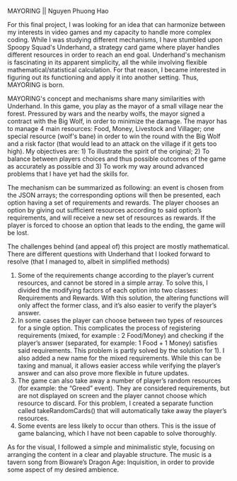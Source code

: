 MAYORING || Nguyen Phuong Hao

For this final project, I was looking for an idea that can harmonize between my interests in video games and my capacity to handle more complex coding. While I was studying different mechanisms, I have stumbled upon Spoopy Squad's Underhand, a strategy card game where player handles different resources in order to reach an end goal. Underhand's mechanism is fascinating in its apparent simplicity, all the while involving flexible mathematical/statistical calculation. For that reason, I became interested in figuring out its functioning and apply it into another setting. Thus, MAYORING is born.

MAYORING's concept and mechanisms share many similarities with Underhand. In this game, you play as the mayor of a small village near the forest. Pressured by wars and the nearby wolfs, the mayor signed a contract with the Big Wolf, in order to minimize the damage. The mayor has to manage 4 main resources: Food, Money, Livestock and Villager; one special resource (wolf's bane) in order to win the round with the Big Wolf and a risk factor (that would lead to an attack on the village if it gets too high). My objectives are: 1) To illustrate the spirit of the original; 2) To balance between players choices and thus possible outcomes of the game as accurately as possible and 3) To work my way around advanced problems that I have yet had the skills for.

The mechanism can be summarized as following: an event is chosen from the JSON arrays; the corresponding options will then be presented, each option having a set of requirements and rewards. The player chooses an option by giving out sufficient resources according to said option’s requirements, and will receive a new set of resources as rewards. If the player is forced to choose an option that leads to the ending, the game will be lost.

The challenges behind (and appeal of) this project are mostly mathematical. There are different questions with Underhand that I looked forward to resolve (that I managed to, albeit in simplified methods)
  1.	Some of the requirements change according to the player’s current resources, and cannot be stored in a simple array. To solve this, I divided the modifying factors of each option into two classes: Requirements and Rewards. With this solution, the altering functions will only affect the former class, and it’s also easier to verify the player’s answer.
  2.	In some cases the player can choose between two types of resources for a single option. This complicates the process of registering requirements (mixed, for example : 2 Food/Money) and checking if the player’s answer (separated, for example: 1 Food + 1 Money) satisfies said requirements. This problem is partly solved by the solution for 1). I also added a new name for the mixed requirements. While this can be taxing and manual, it allows easier access while verifying the player’s answer and can also prove more flexible in future updates.
  3.	The game can also take away a number of player’s random resources (for example: the “Greed” event). They are considered requirements, but are not displayed on screen and the player cannot choose which resource to discard. For this problem, I created a separate function called takeRandomCards() that will automatically take away the player’s resources.
  4.	Some events are less likely to occur than others. This is the issue of game balancing, which I have not been capable to solve thoroughly.

As for the visual, I followed a simple and minimalistic style, focusing on arranging the content in a clear and playable structure. The music is a tavern song from Bioware’s Dragon Age: Inquisition, in order to provide some aspect of my desired ambience.
